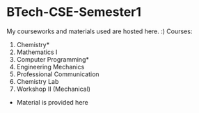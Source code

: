 # BTech-CSE-Semester1
My courseworks and materials used are hosted here. :)
Courses:
  1. Chemistry*
  2. Mathematics I
  3. Computer Programming*
  4. Engineering Mechanics
  5. Professional Communication
  6. Chemistry Lab
  7. Workshop II (Mechanical)

* Material is provided here
